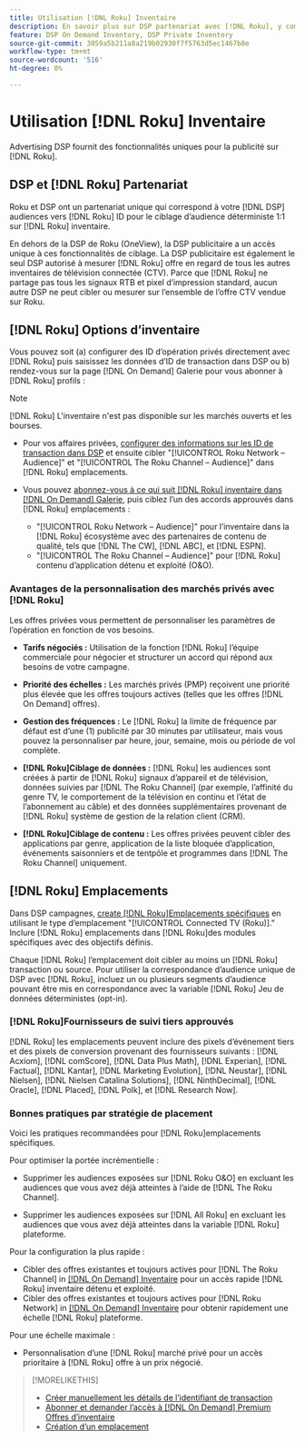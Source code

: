 ```yaml
---
title: Utilisation [!DNL Roku] Inventaire
description: En savoir plus sur DSP partenariat avec [!DNL Roku], y compris les options d’inventaire, les fournisseurs tiers approuvés de suivi et les bonnes pratiques pour [!DNL Roku]emplacements spécifiques.
feature: DSP On Demand Inventory, DSP Private Inventory
source-git-commit: 3059a5b211a8a219b02930f7f5763d5ec1467b8e
workflow-type: tm+mt
source-wordcount: '516'
ht-degree: 0%

---
```


# Utilisation [!DNL Roku] Inventaire

Advertising DSP fournit des fonctionnalités uniques pour la publicité sur [!DNL Roku].

## DSP et [!DNL Roku] Partenariat

Roku et DSP ont un partenariat unique qui correspond à votre [!DNL DSP] audiences vers [!DNL Roku] ID pour le ciblage d’audience déterministe 1:1 sur [!DNL Roku] inventaire.

En dehors de la DSP de Roku (OneView), la DSP publicitaire a un accès unique à ces fonctionnalités de ciblage. La DSP publicitaire est également le seul DSP autorisé à mesurer [!DNL Roku] offre en regard de tous les autres inventaires de télévision connectée (CTV). Parce que [!DNL Roku] ne partage pas tous les signaux RTB et pixel d’impression standard, aucun autre DSP ne peut cibler ou mesurer sur l’ensemble de l’offre CTV vendue sur Roku.

## [!DNL Roku] Options d’inventaire

Vous pouvez soit (a) configurer des ID d’opération privés directement avec [!DNL Roku] puis saisissez les données d’ID de transaction dans DSP ou b) rendez-vous sur la page [!DNL On Demand] Galerie pour vous abonner à [!DNL Roku] profils :

>[!NOTE]
>
>[!DNL Roku] L&#39;inventaire n&#39;est pas disponible sur les marchés ouverts et les bourses.

* Pour vos affaires privées, [configurer des informations sur les ID de transaction dans DSP](/help/dsp/inventory/deal-id-create.md) et ensuite cibler &quot;[!UICONTROL Roku Network – Audience]&quot; et &quot;[!UICONTROL The Roku Channel – Audience]&quot; dans [!DNL Roku] emplacements.<!-- Or do you target the deal ID?? I see those strings for Roku On Demand inventory. Clarify if all Roku private deals will show up as one or the other of these in Roku Private inventory in Roku placement settings. -->

* Vous pouvez [abonnez-vous à ce qui suit [!DNL Roku] inventaire dans [!DNL On Demand] Galerie](/help/dsp/inventory/on-demand-inventory-subscribe.md), puis ciblez l’un des accords approuvés dans [!DNL Roku] emplacements :

   * &quot;[!UICONTROL Roku Network – Audience]&quot; pour l’inventaire dans la [!DNL Roku] écosystème avec des partenaires de contenu de qualité, tels que [!DNL The CW], [!DNL ABC], et [!DNL ESPN].
   * &quot;[!UICONTROL The Roku Channel – Audience]&quot; pour [!DNL Roku] contenu d’application détenu et exploité (O&amp;O).

### Avantages de la personnalisation des marchés privés avec [!DNL Roku]

Les offres privées vous permettent de personnaliser les paramètres de l’opération en fonction de vos besoins.

* **Tarifs négociés :** Utilisation de la fonction [!DNL Roku] l’équipe commerciale pour négocier et structurer un accord qui répond aux besoins de votre campagne.

* **Priorité des échelles :** Les marchés privés (PMP) reçoivent une priorité plus élevée que les offres toujours actives (telles que les offres [!DNL On Demand] offres).

* **Gestion des fréquences :** Le [!DNL Roku] la limite de fréquence par défaut est d’une (1) publicité par 30 minutes par utilisateur, mais vous pouvez la personnaliser par heure, jour, semaine, mois ou période de vol complète.<!-- Within the DSP placement settings? NO - you negotiate this with Roku, but Christine to confirm with Amanda whether you should be able to edit this in placement. -->

* **[!DNL Roku]Ciblage de données :** [!DNL Roku] les audiences sont créées à partir de [!DNL Roku] signaux d’appareil et de télévision, données suivies par [!DNL The Roku Channel] (par exemple, l’affinité du genre TV, le comportement de la télévision en continu et l’état de l’abonnement au câble) et des données supplémentaires provenant de [!DNL Roku] système de gestion de la relation client (CRM).

* **[!DNL Roku]Ciblage de contenu :** Les offres privées peuvent cibler des applications par genre, application de la liste bloquée d’application, événements saisonniers et de tentpôle et programmes dans [!DNL The Roku Channel] uniquement.

## [!DNL Roku] Emplacements

Dans DSP campagnes, [create [!DNL Roku]Emplacements spécifiques](/help/dsp/campaign-management/placements/placement-create.md) en utilisant le type d’emplacement &quot;[!UICONTROL Connected TV (Roku)].&quot; Inclure [!DNL Roku] emplacements dans [!DNL Roku]des modules spécifiques avec des objectifs définis.

Chaque [!DNL Roku] l’emplacement doit cibler au moins un [!DNL Roku] transaction ou source. Pour utiliser la correspondance d’audience unique de DSP avec [!DNL Roku], incluez un ou plusieurs segments d’audience pouvant être mis en correspondance avec la variable [!DNL Roku] Jeu de données déterministes (opt-in).

### [!DNL Roku]Fournisseurs de suivi tiers approuvés

[!DNL Roku] les emplacements peuvent inclure des pixels d’événement tiers et des pixels de conversion provenant des fournisseurs suivants :  [!DNL Acxiom], [!DNL comScore], [!DNL Data Plus Math], [!DNL Experian], [!DNL Factual], [!DNL Kantar], [!DNL Marketing Evolution], [!DNL Neustar], [!DNL Nielsen], [!DNL Nielsen Catalina Solutions], [!DNL NinthDecimal], [!DNL Oracle], [!DNL Placed], [!DNL Polk], et [!DNL Research Now].

### Bonnes pratiques par stratégie de placement

Voici les pratiques recommandées pour [!DNL Roku]emplacements spécifiques.

Pour optimiser la portée incrémentielle :

* Supprimer les audiences exposées sur [!DNL Roku O&O] en excluant les audiences que vous avez déjà atteintes à l’aide de [!DNL The Roku Channel].

* Supprimer les audiences exposées sur [!DNL All Roku] en excluant les audiences que vous avez déjà atteintes dans la variable [!DNL Roku] plateforme.

Pour la configuration la plus rapide :

* Cibler des offres existantes et toujours actives pour [!DNL The Roku Channel] in [[!DNL On Demand] Inventaire](/help/dsp/inventory/on-demand-inventory-subscribe.md) pour un accès rapide [!DNL Roku] inventaire détenu et exploité.
* Cibler des offres existantes et toujours actives pour [!DNL Roku Network] in [[!DNL On Demand] Inventaire](/help/dsp/inventory/on-demand-inventory-subscribe.md) pour obtenir rapidement une échelle [!DNL Roku] plateforme.

Pour une échelle maximale :

* Personnalisation d’une [!DNL Roku] marché privé pour un accès prioritaire à [!DNL Roku] offre à un prix négocié.

>[!MORELIKETHIS]
>
>* [Créer manuellement les détails de l’identifiant de transaction](/help/dsp/inventory/deal-id-create.md)
> * [Abonner et demander l’accès à [!DNL On Demand] Premium Offres d’inventaire](/help/dsp/inventory/on-demand-inventory-subscribe.md)
>* [Création d’un emplacement](/help/dsp/campaign-management/placements/placement-create.md)

